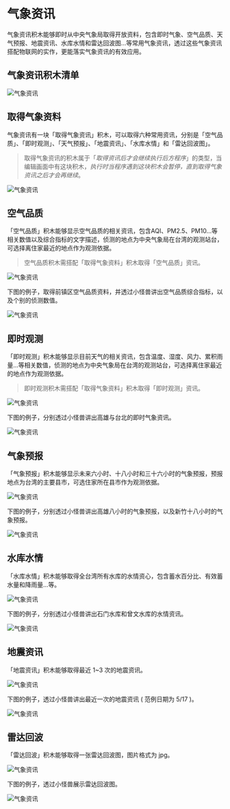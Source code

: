 # 气象资讯

气象资讯积木能够即时从中央气象局取得开放资料，包含即时气象、空气品质、天气预报、地震资讯、水库水情和雷达回波图...等常用气象资讯，透过这些气象资讯搭配物联网的实作，更能落实气象资讯的有效应用。

## 气象资讯积木清单

![气象资讯](../images/zh-tw/docs/webbit/extension/weather-01.jpg)

## 取得气象资料

气象资讯有一块「取得气象资讯」积木，可以取得六种常用资讯，分别是「空气品质」、「即时观测」、「天气预报」、「地震资讯」、「水库水情」和「雷达回波图」。

> 取得气象资讯的积木属于「*取得资讯后才会继续执行后方程序*」的类型，当编辑画面中有这块积木，*执行时当程序遇到这块积木会暂停，直到取得气象资讯之后才会再继续*。

![气象资讯](../images/zh-tw/docs/webbit/extension/weather-03.jpg)

## 空气品质

「空气品质」积木能够显示空气品质的相关资讯，包含AQI、PM2.5、PM10...等相关数值以及综合指标的文字描述，侦测的地点为中央气象局在台湾的观测站台，可选择离住家最近的地点作为观测依据。

> 空气品质积木需搭配「取得气象资料」积木取得「空气品质」资讯。

![气象资讯](../images/zh-tw/docs/webbit/extension/weather-02.jpg)

下图的例子，取得前镇区空气品质资料，并透过小怪兽讲出空气品质综合指标，以及个别的侦测数值。

![气象资讯](../images/zh-tw/docs/webbit/extension/weather-04.jpg)

## 即时观测

「即时观测」积木能够显示目前天气的相关资讯，包含温度、湿度、风力、累积雨量...等相关数值，侦测的地点为中央气象局在台湾的观测站台，可选择离住家最近的地点作为观测依据。

> 即时观测积木需搭配「取得气象资料」积木取得「即时观测」资讯。

![气象资讯](../images/zh-tw/docs/webbit/extension/weather-05.jpg)

下图的例子，分别透过小怪兽讲出高雄与台北的即时气象资讯。

![气象资讯](../images/zh-tw/docs/webbit/extension/weather-06.jpg)

## 气象预报

「气象预报」积木能够显示未来六小时、十八小时和三十六小时的气象预报，预报地点为台湾的主要县市，可选住家所在县市作为观测依据。

![气象资讯](../images/zh-tw/docs/webbit/extension/weather-07.jpg)

下图的例子，分别透过小怪兽讲出高雄八小时的气象预报，以及新竹十八小时的气象预报。

![气象资讯](../images/zh-tw/docs/webbit/extension/weather-08.jpg)

## 水库水情

「水库水情」积木能够取得全台湾所有水库的水情资心，包含蓄水百分比、有效蓄水量和降雨量...等。

![气象资讯](../images/zh-tw/docs/webbit/extension/weather-09.jpg)

下图的例子，分别透过小怪兽讲出石门水库和曾文水库的水情资讯。

![气象资讯](../images/zh-tw/docs/webbit/extension/weather-10.jpg)


## 地震资讯

「地震资讯」积木能够取得最近 1~3 次的地震资讯。

![气象资讯](../images/zh-tw/docs/webbit/extension/weather-11.jpg)

下图的例子，透过小怪兽讲出最近一次的地震资讯 ( 范例日期为 5/17 )。

![气象资讯](../images/zh-tw/docs/webbit/extension/weather-12.jpg)

## 雷达回波

「雷达回波」积木能够取得一张雷达回波图，图片格式为 jpg。

![气象资讯](../images/zh-tw/docs/webbit/extension/weather-13.jpg)

下图的例子，透过小怪兽展示雷达回波图。

![气象资讯](../images/zh-tw/docs/webbit/extension/weather-14.jpg)